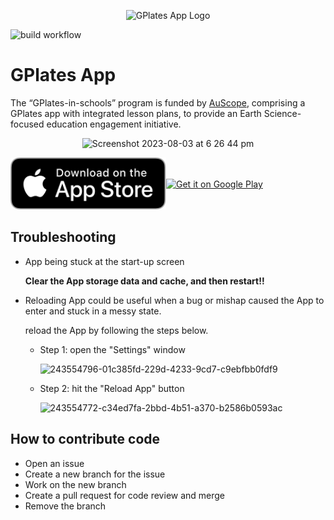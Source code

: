 <p align="center">
  <img width="600"  src="https://github.com/GPlates/gplates-app/assets/2688316/87399d49-f477-42ae-9984-e67d409eb42a" alt="GPlates App Logo">
</p>

![build workflow](https://github.com/gplates/gplates-app/actions/workflows/build.yml/badge.svg)

# GPlates App

The “GPlates-in-schools” program is funded by [AuScope](https://www.auscope.org.au/), comprising a GPlates app with integrated lesson plans, to provide an Earth Science-focused education engagement initiative.

<p align="center">
<img width="800" alt="Screenshot 2023-08-03 at 6 26 44 pm" src="https://github.com/GPlates/gplates-app/assets/2688316/b2e5a095-ce50-4665-8c77-85f76f7fb0af">
</p>


<div style="display: flex; align-items: center;">
  <span>
    <a href="https://apps.apple.com/au/app/gplates/id6447170583?itsct=apps_box_badge&amp;itscg=30200" ><img src="https://raw.githubusercontent.com/GPlates/gplates-app/refs/heads/main/resources/apple-store-badge.svg" alt="Download on the App Store"  height="83"></a>
  </span>
  <span>
    <a  href='https://play.google.com/store/apps/dev?id=8357338151517566946'><img height="83"  alt='Get it on Google Play' src='https://www.earthbyte.org/webdav/ftp/incoming/mchin/google-play-badge.png'/>
    </a>
  </span>
</div>

## Troubleshooting

- App being stuck at the start-up screen

  **Clear the App storage data and cache, and then restart!!**

- Reloading App could be useful when a bug or mishap caused the App to enter and stuck in a messy state.

  reload the App by following the steps below.

  - Step 1: open the "Settings" window

    <img width="437" alt="243554796-01c385fd-229d-4233-9cd7-c9ebfbb0fdf9" src="https://github.com/GPlates/gplates-app/assets/2688316/8c88ae4c-f718-4002-b1b0-60792ffdbf56">

  - Step 2: hit the "Reload App" button

    <img width="593" alt="243554772-c34ed7fa-2bbd-4b51-a370-b2586b0593ac" src="https://github.com/GPlates/gplates-app/assets/2688316/650476b9-8d1f-4868-9e2e-1140e88e8ab4">

## How to contribute code

- Open an issue
- Create a new branch for the issue
- Work on the new branch
- Create a pull request for code review and merge
- Remove the branch

